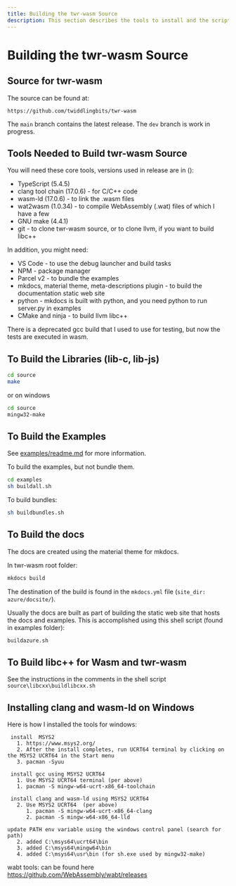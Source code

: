 ```yaml
---
title: Building the twr-wasm Source
description: This section describes the tools to install and the scripts to use, in order to build the twr-wasm source, examples, and docs
---
```


# Building the twr-wasm Source
## Source for twr-wasm
The source can be found at:

~~~
https://github.com/twiddlingbits/twr-wasm
~~~

The `main` branch contains the latest release.  The `dev` branch is work in progress.

## Tools Needed to Build twr-wasm Source
You will need these core tools, versions used in release are in ():

- TypeScript (5.4.5)
- clang tool chain (17.0.6) - for C/C++ code
- wasm-ld (17.0.6) - to link the .wasm files
- wat2wasm (1.0.34) - to compile WebAssembly (.wat) files of which I have a few 
- GNU make (4.4.1)
- git - to clone twr-wasm source, or to clone llvm, if you want to build libc++

In addition, you might need:

- VS Code - to use the debug launcher and build tasks
- NPM - package manager
- Parcel v2 - to bundle the examples
- mkdocs, material theme, meta-descriptions plugin - to build the documentation static web site
- python - mkdocs is built with python, and you need python to run server.py in examples
- CMake and ninja - to build llvm libc++

There is a deprecated gcc build that I used to use for testing, but now the tests are executed in wasm.

## To Build the Libraries (lib-c, lib-js)

~~~sh
cd source
make
~~~
or on windows
~~~sh
cd source
mingw32-make
~~~

## To Build the Examples

See [examples/readme.md](https://github.com/twiddlingbits/twr-wasm/blob/main/examples/readme.md) for more information.

To build the examples, but not bundle them. 
~~~sh
cd examples
sh buildall.sh
~~~

To build bundles:
~~~sh
sh buildbundles.sh
~~~

## To Build the docs
The docs are created using the material theme for mkdocs.

In twr-wasm root folder:

~~~sh
mkdocs build
~~~

The destination of the build is found in the `mkdocs.yml` file (`site_dir: azure/docsite/`).

Usually the docs are built as part of building the static web site that hosts the docs and examples.  This is accomplished using this shell script (found in examples folder):
~~~sh
buildazure.sh
~~~

## To Build libc++ for Wasm and twr-wasm

See the instructions in the comments in the shell script `source\libcxx\buildlibcxx.sh`

## Installing clang and wasm-ld on Windows

Here is how I installed the tools for windows: 

~~~
 install  MSYS2 
   1. https://www.msys2.org/
   2. After the install completes, run UCRT64 terminal by clicking on the MSYS2 UCRT64 in the Start menu
   3. pacman -Syuu

 install gcc using MSYS2 UCRT64
   1. Use MSYS2 UCRT64 terminal (per above)
   1. pacman -S mingw-w64-ucrt-x86_64-toolchain

 install clang and wasm-ld using MSYS2 UCRT64
   2. Use MSYS2 UCRT64  (per above)
      1. pacman -S mingw-w64-ucrt-x86_64-clang
      2. pacman -S mingw-w64-x86_64-lld

update PATH env variable using the windows control panel (search for path)
   2. added C:\msys64\ucrt64\bin 
   3. added C:\msys64\mingw64\bin 
   4. added C:\msys64\usr\bin (for sh.exe used by mingw32-make)
~~~
  
wabt tools: 
can be found here https://github.com/WebAssembly/wabt/releases 
